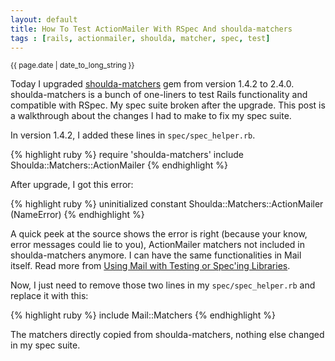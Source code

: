 ```yaml
---
layout: default
title: How To Test ActionMailer With RSpec And shoulda-matchers
tags : [rails, actionmailer, shoulda, matcher, spec, test]
---
```

<p><small>{{ page.date | date_to_long_string }}</small></p>

Today I upgraded [shoulda-matchers](https://github.com/thoughtbot/shoulda-matchers) gem from version 1.4.2 to 2.4.0. shoulda-matchers is a bunch of one-liners to test Rails functionality and compatible with RSpec. My spec suite broken after the upgrade. This post is a walkthrough about the changes I had to make to fix my spec suite.

In version 1.4.2, I added these lines in `spec/spec_helper.rb`.

{% highlight ruby %}
  require 'shoulda-matchers'
  include Shoulda::Matchers::ActionMailer
{% endhighlight %}

After upgrade, I got this error:

{% highlight ruby %}
  uninitialized constant Shoulda::Matchers::ActionMailer (NameError)
{% endhighlight %}

A quick peek at the source shows the error is right (because your know, error messages could lie to you), ActionMailer matchers not included in shoulda-matchers anymore. I can have the same functionalities in Mail itself. Read more from [Using Mail with Testing or Spec'ing Libraries](http://rdoc.info/github/mikel/mail#Using_Mail_with_Testing_or_Spec_ing_Libraries).

Now, I just need to remove those two lines in my `spec/spec_helper.rb` and replace it with this:

{% highlight ruby %}
  include Mail::Matchers
{% endhighlight %}

The matchers directly copied from shoulda-matchers, nothing else changed in my spec suite.